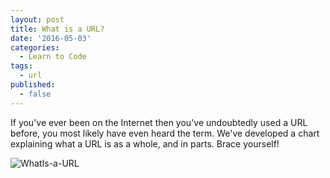 ```yaml
---
layout: post
title: What is a URL?
date: '2016-05-03'
categories:
  - Learn to Code
tags:
  - url
published:
  - false
---
```


If you've ever been on the Internet then you've undoubtedly used a URL before, you most likely have even heard the term.
We've developed a chart explaining what a URL is as a whole, and in parts. Brace yourself!

<!-- DEAD LINK -->
![WhatIs-a-URL](//www.austincodingacademy.com/wp-content/uploads/2016/05/WhatIs-a-URL-1.jpg)
